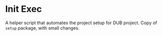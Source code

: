 # Init Exec

A helper script that automates the project setup for DUB project.
Copy of `setup` package, with small changes.
